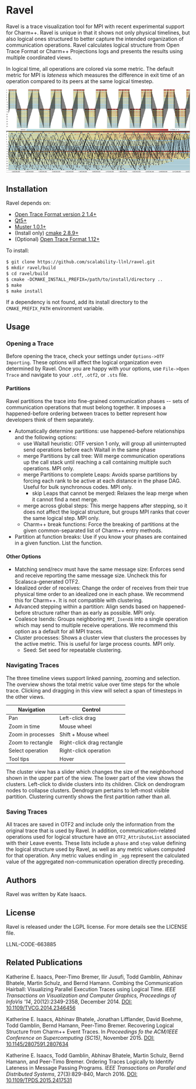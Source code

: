 Ravel
=====
Ravel is a trace visualization tool for MPI with recent experimental support
for Charm++. Ravel is unique in that it shows not only physical timelines, but
also logical ones structured to better capture the intended organization of
communication operations. Ravel calculates logical structure from Open Trace
Format or Charm++ Projections logs and presents the results using multiple
coordinated views.

In logical time, all operations are colored via some metric. The default
metric for MPI is *lateness* which measures the difference in exit time of an
operation compared to its peers at the same logical timestep. 

![Ravel Logical and Physical Timelines](/images/pf3d32_sf_700.png)

Installation
------------
Ravel depends on:
- [Open Trace Format version 2 1.4+](http://www.vi-hps.org/projects/score-p/)
- [Qt5+](http://www.qt.io/download/)
- [Muster 1.0.1+](https://github.com/scalability-llnl/muster)
- (Install only) [cmake 2.8.9+](http://www.cmake.org/download/)
- (Optional) [Open Trace Format 1.12+](http://tu-dresden.de/die_tu_dresden/zentrale_einrichtungen/zih/forschung/projekte/otf/index_html/document_view?set_language=en)

To install:

    $ git clone https://github.com/scalability-llnl/ravel.git
    $ mkdir ravel/build
    $ cd ravel/build
    $ cmake -DCMAKE_INSTALL_PREFIX=/path/to/install/directory ..
    $ make
    $ make install

If a dependency is not found, add its install directory to the
`CMAKE_PREFIX_PATH` environment variable.

Usage
-----

### Opening a Trace

Before opening the trace, check your settings under `Options->OTF Importing`.
These options will affect the logical organization even determined by Ravel.
Once you are happy with your options, use `File->Open Trace` and navigate to
your `.otf`, `.otf2`, or `.sts` file.

#### Partitions

Ravel partitions the trace into fine-grained communication phases -- sets of
communication operations that must belong together. It imposes a
happened-before ordering between traces to better represent how developers
think of them separately.

* Automatically determine partitions: use happened-before relationships and
  the following options:
  * use Waitall heuristic: OTF version 1 only, will group all uninterrupted 
    send operations before each Waitall in the same phase
  * merge Partitions by call tree: Will merge communication operations up the
    call stack until reaching a call containing multiple such operations. MPI
    only.
  * merge Partitions to complete Leaps: Avoids sparse partitions by forcing
    each rank to be active at each distance in the phase DAG. Useful for bulk
    synchronous codes. MPI only.
    * skip Leaps that cannot be merged: Relaxes the leap merge when it cannot
      find a next merge.
  * merge across global steps: This merge happens after stepping, so it does
    not affect the logical structure, but groups MPI ranks that cover the same
    logical step. MPI only.
  * Charm++ break functions: Force the breaking of partitions at the given
    common-separated list of Charm++ entry methods.
* Partition at function breaks: Use if you know your phases are contained in
  a given function. List the function. 

#### Other Options
* Matching send/recv must have the same message size: Enforces send and receive
  reporting the same message size. Uncheck this for Scalasca-generated OTF2.
* Idealized order of receives: Change the order of receives from their true
  physical time order to an idealized one in each phase. We recommend this for
  Charm++. It is not compatible with clustering.
* Advanced stepping within a partition: Align sends based on happened-before
  structure rather than as early as possible. MPI only.
* Coalesce Isends: Groups neighboring `MPI_Isend`s into a single operation
  which may send to multiple receive operations. We recommend this option as a
  default for all MPI traces.
* Cluster processes: Shows a cluster view that clusters the processes by the
  active metric. This is useful for large process counts. MPI only.
  * Seed: Set seed for repeatable clustering.

### Navigating Traces

The three timeline views support linked panning, zooming and selection. The
overview shows the total metric value over time steps for the whole trace.
Clicking and dragging in this view will select a span of timesteps in the
other views.

Navigation | Control
-----------|---------
Pan | Left-click drag
Zoom in time | Mouse wheel
Zoom in processes | Shift + Mouse wheel
Zoom to rectangle | Right-click drag rectangle
Select operation | Right-click operation
Tool tips | Hover

The cluster view has a slider which changes the size of the neighborhood shown
in the upper part of the view. The lower part of the view shows the clusters.
Left-click to divide clusters into its children. Click on dendrogram nodes to
collapse clusters. Dendrogram pertains to left-most visible partition.
Clustering currently shows the first partition rather than all.

### Saving Traces
All traces are saved in OTF2 and include only the information from the
original trace that is used by Ravel. In addition, communication-related
operations used for logical structure have an `OTF2_AttributeList` associated
with their Leave events. These lists include a `phase` and `step` value
defining the logical structure used by Ravel, as well as any metric values
computed for that operation. Any metric values ending in `_agg` represent the
calculated value of the aggregated non-communication operation directly
preceding.


Authors
-------
Ravel was written by Kate Isaacs.

License
-------
Ravel is released under the LGPL license. For more details see the LICENSE
file.

LLNL-CODE-663885

Related Publications
--------------------
Katherine E. Isaacs, Peer-Timo Bremer, Ilir Jusufi, Todd Gamblin, Abhinav
Bhatele, Martin Schulz, and Bernd Hamann. Combing the Communication Hairball:
Visualizing Parallel Execution Traces using Logical Time. *IEEE Transactions on
Visualization and Computer Graphics, Proceedings of InfoVis '14*, 20(12):2349-2358, December 2014. 
[DOI: 10.1109/TVCG.2014.2346456](http://dx.doi.org/10.1109/TVCG.2014.2346456)

Katherine E. Isaacs, Abhinav Bhatele, Jonathan Lifflander, David Boehme, Todd
Gamblin, Bernd Hamann, Peer-Timo Bremer. Recovering Logical Structure from
Charm++ Event Traces. In *Proceedings fo the ACM/IEEE Conference on
Supercomputing (SC15)*, November 2015. [DOI:
10.1145/2807591.2807634](http://dx.doi.org/10.1145/2807591.2807634)

Katherine E. Isaacs, Todd Gamblin, Abhinav Bhatele, Martin Schulz, Bernd
Hamann, and Peer-Timo Bremer. Ordering Traces Logically to Identify Lateness
in Message Passing Programs. *IEEE Transactions on Parallel and Distributed
Systems*, 27(3):829-840, March 2016. [DOI:
10.1109/TPDS.2015.2417531](http://dx.doi.org/10.1109/TPDS.2015.2417531)
